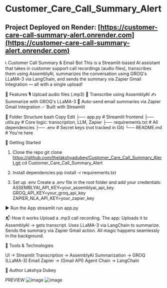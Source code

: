 # Customer_Care_Call_Summary_Alert
## Project Deployed on Render: [https://customer-care-call-summary-alert.onrender.com](https://customer-care-call-summary-alert.onrender.com)
📞 Customer Call Summary & Email Bot
This is a Streamlit-based AI assistant that takes in customer support call recordings (audio files), transcribes them using AssemblyAI, summarizes the conversation using GROQ's LLaMA-3 via LangChain, and sends the summary via Zapier Gmail Integration — all with a single upload!

🔧 Features
🎙️ Upload audio files (.mp3)
🧠 Transcribe using AssemblyAI
✍️ Summarize with GROQ's LLaMA-3
📧 Auto-send email summaries via Zapier Gmail Integration
✅ Built with Streamlit

📁 Folder Structure
bash
Copy
Edit
├── app.py              # Streamlit frontend
├── utils.py            # Core logic: transcription, LLM, Zapier
├── requirements.txt    # All dependencies
├── .env                # Secret keys (not tracked in Git)
└── README.md           # You're here

🚀 Getting Started
1. Clone the repo
git clone https://github.com/thelakshyadubey/Customer_Care_Call_Summary_Alert.git
cd Customer_Care_Call_Summary_Alert

2. Install dependencies
pip install -r requirements.txt

3. Set up .env
Create a .env file in the root folder and add your credentials:
ASSEMBLYAI_API_KEY=your_assemblyai_api_key
GROQ_API_KEY=your_groq_api_key
ZAPIER_NLA_API_KEY=your_zapier_key

▶️ Run the App
streamlit run app.py

📬 How it works
Upload a .mp3 call recording.
The app:
Uploads it to AssemblyAI → gets transcript.
Uses LLaMA-3 via LangChain to summarize.
Sends the summary via Zapier Gmail action.
All magic happens seamlessly in the background.

📌 Tools & Technologies

UI -> Streamlit
Transcription ->	AssemblyAI
Summarization ->	GROQ (LLaMA-3)
Email	Zapier -> (Gmail API)
Agent Chain ->	LangChain

🧠 Author
Lakshya Dubey

PREVIEW
![image](https://github.com/user-attachments/assets/83f4cc63-f1ca-4491-9595-d2c9c5536e55)
![image](https://github.com/user-attachments/assets/e63feecd-ce0f-455d-b29d-028179c5049e)

